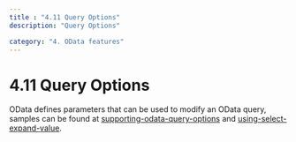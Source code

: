 ```yaml
---
title : "4.11 Query Options"
description: "Query Options"

category: "4. OData features"
---
```

# 4.11 Query Options

OData defines parameters that can be used to modify an OData query, samples can be found at [supporting-odata-query-options](https://www.asp.net/web-api/overview/odata-support-in-aspnet-web-api/supporting-odata-query-options) and [using-select-expand-value](https://www.asp.net/web-api/overview/odata-support-in-aspnet-web-api/using-$select,-$expand,-and-$value).
